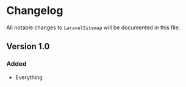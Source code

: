 # Changelog

All notable changes to `LaravelSitemap` will be documented in this file.

## Version 1.0

### Added
- Everything
